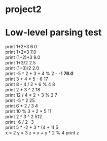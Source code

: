 # project2
# Low-level parsing test
print 1+2+3  6.0   
print 1+2*3  7.0    
print (1+2)*3  9.0  
print 1+3/2  2.5  
print (1+3)/2  2.0  
print -5 ^ 2 * 3 + 4 % 2 - -1  ***76.0***  
print 3 + 4 * 5 - 6  17  
print 8 - 4 / 2 + 6 % 4  8  
print 2 * 3 ^ 2  18  
print 12 / 4 * 2 + 3 % 2  7  
print -5 ^ 2  25  
print 6 * 2 / 3  4  
print 10 % 3 + 2 * 5  11  
print 2 ^ 3 ^ 2  512  
print -6 / 2  -3  
print 5 * -2 + 3 * (4 + 1)  5  
x = 2
y = 3
z = x + y * 2 % 4
print z

